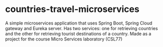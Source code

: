 # countries-travel-microservices
A simple microservices application that uses Spring Boot, Spring Cloud gateway and Eureka server. Has two services: one for retrieving countries and the other for retrieving tourist destinations of a country. Made as a project for the course Micro Services laboratory (CSL77)
